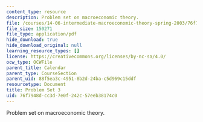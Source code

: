 ```yaml
---
content_type: resource
description: Problem set on macroeconomic theory.
file: /courses/14-06-intermediate-macroeconomic-theory-spring-2003/76f7948dcc3d7e0f242c57eeb38174c0_ps3.pdf
file_size: 150271
file_type: application/pdf
hide_download: true
hide_download_original: null
learning_resource_types: []
license: https://creativecommons.org/licenses/by-nc-sa/4.0/
ocw_type: OCWFile
parent_title: Calendar
parent_type: CourseSection
parent_uid: 88f5ea3c-4951-8b2d-24ba-c5d969c15ddf
resourcetype: Document
title: Problem Set 3
uid: 76f7948d-cc3d-7e0f-242c-57eeb38174c0
---
```

Problem set on macroeconomic theory.